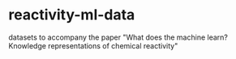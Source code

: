 # reactivity-ml-data
datasets to accompany the paper "What does the machine learn? Knowledge representations of chemical reactivity"

